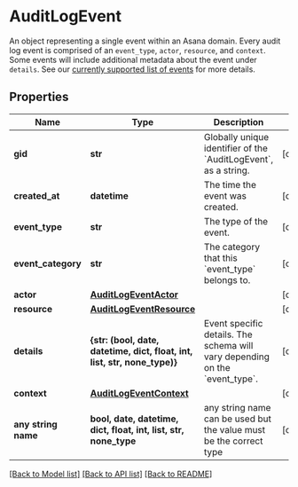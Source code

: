 # AuditLogEvent

An object representing a single event within an Asana domain.  Every audit log event is comprised of an `event_type`, `actor`, `resource`, and `context`. Some events will include additional metadata about the event under `details`. See our [currently supported list of events](/docs/audit-log-events#supported-audit-log-events) for more details.

## Properties
Name | Type | Description | Notes
------------ | ------------- | ------------- | -------------
**gid** | **str** | Globally unique identifier of the &#x60;AuditLogEvent&#x60;, as a string. | [optional] 
**created_at** | **datetime** | The time the event was created. | [optional] 
**event_type** | **str** | The type of the event. | [optional] 
**event_category** | **str** | The category that this &#x60;event_type&#x60; belongs to. | [optional] 
**actor** | [**AuditLogEventActor**](AuditLogEventActor.md) |  | [optional] 
**resource** | [**AuditLogEventResource**](AuditLogEventResource.md) |  | [optional] 
**details** | **{str: (bool, date, datetime, dict, float, int, list, str, none_type)}** | Event specific details. The schema will vary depending on the &#x60;event_type&#x60;. | [optional] 
**context** | [**AuditLogEventContext**](AuditLogEventContext.md) |  | [optional] 
**any string name** | **bool, date, datetime, dict, float, int, list, str, none_type** | any string name can be used but the value must be the correct type | [optional]

[[Back to Model list]](../README.md#documentation-for-models) [[Back to API list]](../README.md#documentation-for-api-endpoints) [[Back to README]](../README.md)


